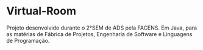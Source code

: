 # Virtual-Room
Projeto desenvolvido durante o 2°SEM de ADS pela FACENS. Em Java, para as matérias de Fábrica de Projetos, Engenharia de Software e Linguagens de Programação.
